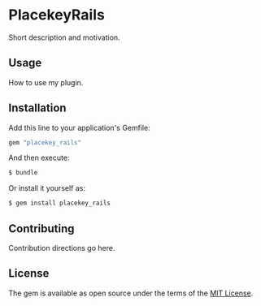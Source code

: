# PlacekeyRails
Short description and motivation.

## Usage
How to use my plugin.

## Installation
Add this line to your application's Gemfile:

```ruby
gem "placekey_rails"
```

And then execute:
```bash
$ bundle
```

Or install it yourself as:
```bash
$ gem install placekey_rails
```

## Contributing
Contribution directions go here.

## License
The gem is available as open source under the terms of the [MIT License](https://opensource.org/licenses/MIT).
